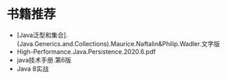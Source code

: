 # 书籍推荐

* [Java泛型和集合].(Java.Generics.and.Collections).Maurice.Naftalin&Philip.Wadler.文字版
* High-Performance.Java.Persistence.2020.6.pdf
* java技术手册.第6版
* Java 8实战